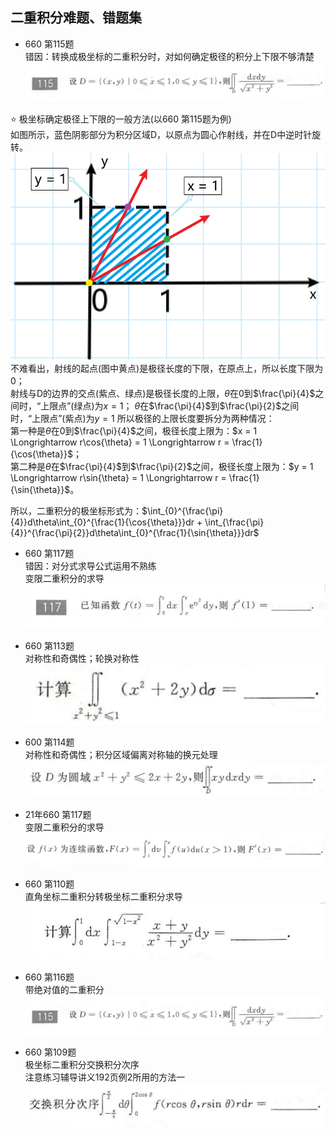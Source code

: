 ## 二重积分难题、错题集

- 660 第115题  
<rm>错因：转换成极坐标的二重积分时，对如何确定极径的积分上下限不够清楚</rm>  
![660-115](./statics/660-115.png)  

<card>

:star: 极坐标确定极径上下限的一般方法(以660 第115题为例)  
如图所示，蓝色阴影部分为积分区域D，以原点为圆心作射线，并在D中逆时针旋转。  
![极径上下限](./statics/求极径上下限.png)  
不难看出，射线的起点(图中黄点)是极径长度的下限，在原点上，所以长度下限为0；  
射线与D的边界的交点(紫点、绿点)是极径长度的上限，$\theta$在0到$\frac{\pi}{4}$之间时，“上限点”(绿点)为$x = 1$；
$\theta$在$\frac{\pi}{4}$到$\frac{\pi}{2}$之间时，“上限点”(紫点)为$y = 1$
所以极径的上限长度要拆分为两种情况：  
第一种是$\theta$在0到$\frac{\pi}{4}$之间，极径长度上限为：<bm>$x = 1 \Longrightarrow r\cos{\theta} = 1 \Longrightarrow r = \frac{1}{\cos{\theta}}$；</bm>  
第二种是$\theta$在$\frac{\pi}{4}$到$\frac{\pi}{2}$之间，极径长度上限为：<bm>$y = 1 \Longrightarrow r\sin{\theta} = 1 \Longrightarrow r = \frac{1}{\sin{\theta}}$。</bm>

所以，二重积分的极坐标形式为：$\int_{0}^{\frac{\pi}{4}}d\theta\int_{0}^{\frac{1}{\cos{\theta}}}dr + \int_{\frac{\pi}{4}}^{\frac{\pi}{2}}d\theta\int_{0}^{\frac{1}{\sin{\theta}}}dr$

</card>

- 660 第117题  
<rm>错因：对分式求导公式运用不熟练</rm>  
<bm>变限二重积分的求导</bm>  
![660-117](./statics/660-117.png)  

- 660 第113题  
<bm>对称性和奇偶性；轮换对称性</bm>  
![660-113](./statics/660-113.png)  

- 600 第114题  
<bm>对称性和奇偶性；积分区域偏离对称轴的换元处理</bm>  
![660-114](./statics/660-114.png)  

- 21年660 第117题  
<bm>变限二重积分的求导</bm>  
![21-660-117](./statics/21-660-117.png)  

- 660 第110题  
<bm>直角坐标二重积分转极坐标二重积分求导</bm>  
![660-110](./statics/660-110.png)  

- 660 第116题  
<bm>带绝对值的二重积分</bm>  
![660-115](./statics/660-115.png)  

- 660 第109题  
<bm>极坐标二重积分交换积分次序</bm>  
<rm>注意练习辅导讲义192页例2所用的方法一</rm>  
![660-109](./statics/660-109.png)  


